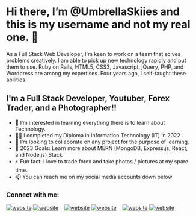 # Hi there, I’m @UmbrellaSkiies and this is my username and not my real one. 👋 

As a Full Stack Web Developer, I'm keen to work on a team that solves problems creatively. I am able to pick up new technology rapidly and put them to use. Ruby on Rails, HTML5, CSS3, Javascript, jQuery, PHP, and Wordpress are among my expertises. Four years ago, I self-taught these abilities.

## I'm a Full Stack Developer, Youtuber, Forex Trader, and a Photographer!!

- 👀 I’m interested in learning everything there is to learn about Technology.
- 👨‍🎓 I completed my Diploma in Information Technology (IT) in 2022
- 👯 I’m looking to collaborate on any project for the purpose of learning.
- 🥅 2023 Goals: Learn more about MERN (MongoDB, Express.js, React, and Node.js) Stack
- ⚡ Fun fact: I love to trade forex and take photos / pictures at my spare time.
- 📫 You can reach me on my social media accounts down below

### Connect with me:

[![website](./img/youtube-light.svg)](https://youtube.com/channel/UC65GFD89PAYv8Fm2lKKkhHA#gh-light-mode-only)
[![website](./img/youtube-dark.svg)](https://youtube.com/channel/UC65GFD89PAYv8Fm2lKKkhHA#gh-dark-mode-only)
&nbsp;&nbsp;
[![website](./img/linkedin-light.svg)](https://linkedin.com/in/neo-titebe-120536254#gh-light-mode-only)
[![website](./img/linkedin-dark.svg)](https://linkedin.com/in/neo-titebe-120536254#gh-dark-mode-only)
&nbsp;&nbsp;
[![website](./img/instagram-light.svg)](https://instagram.com/9teen_99#gh-light-mode-only)
[![website](./img/instagram-dark.svg)](https://instagram.com/9teen_99#gh-dark-mode-only)

<!---
UmbrellaSkiies/UmbrellaSkiies is a ✨ special ✨ repository because its `README.md` (this file) appears on your GitHub profile.
You can click the Preview link to take a look at your changes.
--->
